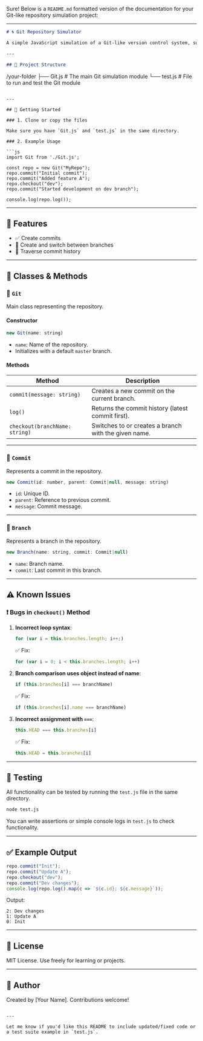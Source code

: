 Sure! Below is a `README.md` formatted version of the documentation for your Git-like repository simulation project:

---

```markdown
# 🌀 Git Repository Simulator

A simple JavaScript simulation of a Git-like version control system, supporting commits, branching, and history logging.

---

## 📁 Project Structure

```

/your-folder
├── Git.js       # The main Git simulation module
└── test.js      # File to run and test the Git module

````

---

## 🚀 Getting Started

### 1. Clone or copy the files

Make sure you have `Git.js` and `test.js` in the same directory.

### 2. Example Usage

```js
import Git from './Git.js';

const repo = new Git("MyRepo");
repo.commit("Initial commit");
repo.commit("Added feature A");
repo.checkout("dev");
repo.commit("Started development on dev branch");

console.log(repo.log());
````

---

## 🔧 Features

* ✅ Create commits
* 🌿 Create and switch between branches
* 🧱 Traverse commit history

---

## 🧩 Classes & Methods

### 🧱 `Git`

Main class representing the repository.

#### Constructor

```js
new Git(name: string)
```

* `name`: Name of the repository.
* Initializes with a default `master` branch.

#### Methods

| Method                         | Description                                          |
| ------------------------------ | ---------------------------------------------------- |
| `commit(message: string)`      | Creates a new commit on the current branch.          |
| `log()`                        | Returns the commit history (latest commit first).    |
| `checkout(branchName: string)` | Switches to or creates a branch with the given name. |

---

### 🔨 `Commit`

Represents a commit in the repository.

```js
new Commit(id: number, parent: Commit|null, message: string)
```

* `id`: Unique ID.
* `parent`: Reference to previous commit.
* `message`: Commit message.

---

### 🌿 `Branch`

Represents a branch in the repository.

```js
new Branch(name: string, commit: Commit|null)
```

* `name`: Branch name.
* `commit`: Last commit in this branch.

---

## ⚠️ Known Issues

### ❗ Bugs in `checkout()` Method

1. **Incorrect loop syntax**:

   ```js
   for (var i = this.branches.length; i++;)
   ```

   ✅ Fix:

   ```js
   for (var i = 0; i < this.branches.length; i++)
   ```

2. **Branch comparison uses object instead of name**:

   ```js
   if (this.branches[i] === branchName)
   ```

   ✅ Fix:

   ```js
   if (this.branches[i].name === branchName)
   ```

3. **Incorrect assignment with `===`**:

   ```js
   this.HEAD === this.branches[i]
   ```

   ✅ Fix:

   ```js
   this.HEAD = this.branches[i]
   ```

---

## 🧪 Testing

All functionality can be tested by running the `test.js` file in the same directory.

```bash
node test.js
```

You can write assertions or simple console logs in `test.js` to check functionality.

---

## ✅ Example Output

```js
repo.commit("Init");
repo.commit("Update A");
repo.checkout("dev");
repo.commit("Dev changes");
console.log(repo.log().map(c => `${c.id}: ${c.message}`));
```

Output:

```
2: Dev changes
1: Update A
0: Init
```

---

## 📜 License

MIT License. Use freely for learning or projects.

---

## 👤 Author

Created by \[Your Name]. Contributions welcome!

```

---

Let me know if you'd like this README to include updated/fixed code or a test suite example in `test.js`.
```
